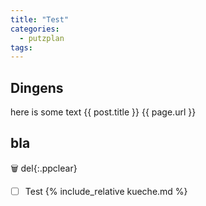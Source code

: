 ```yaml
---
title: "Test"
categories:
  - putzplan
tags:
---
```


## Dingens
<!--more-->
here is some text {{ post.title }} {{ page.url }}

## bla

🗑️ del{:.ppclear}
 - [ ] Test
{%  include_relative kueche.md %}


<!--stackedit_data:
eyJoaXN0b3J5IjpbMTg1NzQ0MDQxNywtOTMyMDMxMTYxLC0xND
M0OTU4MDIwLC0yMDQ2OTU5NjU2LC0yMDE0NDE1NjIyLC02MDEz
MjY4MDgsLTE4MjQ3MDQ0NjAsMTM3OTgwNDMzMywtNjAzMDIyNT
cxLC0xMzUwMjY0MTk2LDYxMTAxODk5NCwtNzczNjgzMzcxLDE4
MTE3NDEzODNdfQ==
-->